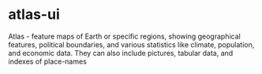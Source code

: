 # atlas-ui
Atlas - feature maps of Earth or specific regions, showing geographical features, political boundaries, and various statistics like climate, population, and economic data. They can also include pictures, tabular data, and indexes of place-names
